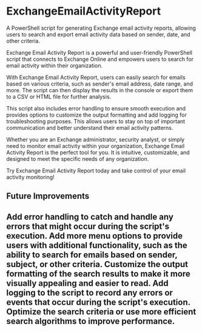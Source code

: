 # ExchangeEmailActivityReport
A PowerShell script for generating Exchange email activity reports, allowing users to search and export email activity data based on sender, date, and other criteria.


Exchange Email Activity Report is a powerful and user-friendly PowerShell script that connects to Exchange Online and empowers users to search for email activity within their organization.

With Exchange Email Activity Report, users can easily search for emails based on various criteria, such as sender's email address, date range, and more. The script can then display the results in the console or export them to a CSV or HTML file for further analysis.

This script also includes error handling to ensure smooth execution and provides options to customize the output formatting and add logging for troubleshooting purposes. This allows users to stay on top of important communication and better understand their email activity patterns.

Whether you are an Exchange administrator, security analyst, or simply need to monitor email activity within your organization, Exchange Email Activity Report is the perfect tool for you. It is intuitive, customizable, and designed to meet the specific needs of any organization.

Try Exchange Email Activity Report today and take control of your email activity monitoring!




<h2>Future Improvements<h2>
Add error handling to catch and handle any errors that might occur during the script's execution.
Add more menu options to provide users with additional functionality, such as the ability to search for emails based on sender, subject, or other criteria.
Customize the output formatting of the search results to make it more visually appealing and easier to read.
Add logging to the script to record any errors or events that occur during the script's execution.
Optimize the search criteria or use more efficient search algorithms to improve performance.
